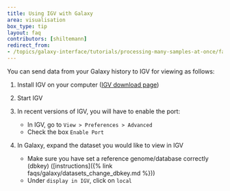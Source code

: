 ```yaml
---
title: Using IGV with Galaxy
area: visualisation
box_type: tip
layout: faq
contributors: [shiltemann]
redirect_from:
- /topics/galaxy-interface/tutorials/processing-many-samples-at-once/faqs/visualisations_igv
---
```


You can send data from your Galaxy history to IGV for viewing as follows:

1. Install IGV on your computer ([IGV download page](https://software.broadinstitute.org/software/igv/download))
2. Start IGV
3. In recent versions of IGV, you will have to enable the port:
   - In IGV, go to `View > Preferences > Advanced`
   - Check the box `Enable Port`

4. In Galaxy, expand the dataset you would like to view in IGV
   - Make sure you have set a reference genome/database correctly (dbkey) ([instructions]({% link faqs/galaxy/datasets_change_dbkey.md %}))
   - Under `display in IGV`, click on `local`
